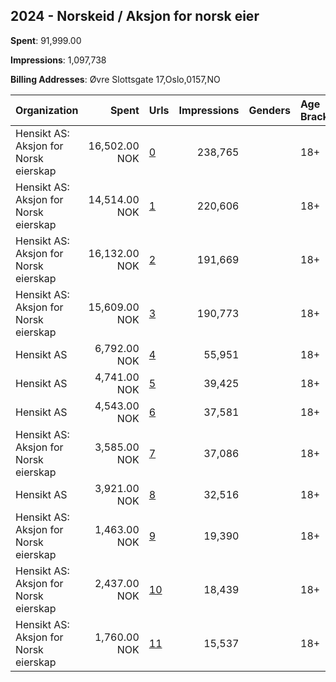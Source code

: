 ## 2024 - Norskeid / Aksjon for norsk eier 
**Spent**: 91,999.00

**Impressions**: 1,097,738

**Billing Addresses**: Øvre Slottsgate 17,Oslo,0157,NO

|Organization|Spent|Urls|Impressions|Genders|Age Brackets|Country Codes|
|:---|---:|:---|---:|:---|:---|:---|
|Hensikt AS: Aksjon for Norsk eierskap|16,502.00 NOK|[0](https://www.snap.com/political-ads/asset/693dd5689882f6cb98ec7747e83de23b0bc34047c45da626aabcb599c9aa1dc9?mediaType=mp4)|238,765||18+|norway|
|Hensikt AS: Aksjon for Norsk eierskap|14,514.00 NOK|[1](https://www.snap.com/political-ads/asset/33db1f62d209bd680aba20800be6c7fa7c7387bfd80131a0325d9fcbb4dbabb1?mediaType=mp4)|220,606||18+|norway|
|Hensikt AS: Aksjon for Norsk eierskap|16,132.00 NOK|[2](https://www.snap.com/political-ads/asset/e45a88658d3865270e27d1bc552d6f3f2f5a51d697f5e74de3c9e5a39f04e6eb?mediaType=mp4)|191,669||18+|norway|
|Hensikt AS: Aksjon for Norsk eierskap|15,609.00 NOK|[3](https://www.snap.com/political-ads/asset/ecd25854a1eb8c8c0c8aeb3767886e8408ef33070dcf5035a0006e9426d16887?mediaType=mp4)|190,773||18+|norway|
|Hensikt AS|6,792.00 NOK|[4](https://www.snap.com/political-ads/asset/c6286cd0acb1564ac5b9c0ef7a97c828049507c0dc1864a183b24102942863be?mediaType=mp4)|55,951||18+|norway|
|Hensikt AS|4,741.00 NOK|[5](https://www.snap.com/political-ads/asset/6cb0bcc207336080d97a913be5dc1d5c89dc2ce84af7c05b942db1300c7e8305?mediaType=mp4)|39,425||18+|norway|
|Hensikt AS|4,543.00 NOK|[6](https://www.snap.com/political-ads/asset/72321b0b0e4e9c60c86ba3c88afc952e912ce16df3d534868f5ff60920097149?mediaType=mp4)|37,581||18+|norway|
|Hensikt AS: Aksjon for Norsk eierskap|3,585.00 NOK|[7](https://www.snap.com/political-ads/asset/ae0ce09d0f3b6e9517e10998c7893a2edac9c40503b66e4badef8b03c2ebcdb0?mediaType=mp4)|37,086||18+|norway|
|Hensikt AS|3,921.00 NOK|[8](https://www.snap.com/political-ads/asset/12600cf955d8a1b6796976c9c3fc1cb4bcda8bedcad9b02c5e28ec4615ee5a6f?mediaType=mp4)|32,516||18+|norway|
|Hensikt AS: Aksjon for Norsk eierskap|1,463.00 NOK|[9](https://www.snap.com/political-ads/asset/8dc2d3227fd89d6abb949430aad208698f4ac778e70c0ef3254a271cf2603869?mediaType=mp4)|19,390||18+|norway|
|Hensikt AS: Aksjon for Norsk eierskap|2,437.00 NOK|[10](https://www.snap.com/political-ads/asset/2cbf371668f73418018fc421d083a669ff6c18c8b933aeb0793249163bb6029e?mediaType=mp4)|18,439||18+|norway|
|Hensikt AS: Aksjon for Norsk eierskap|1,760.00 NOK|[11](https://www.snap.com/political-ads/asset/13b4b17b9dc5e30b9370c9b145fe043cfb2dafdfc0675d8f1fbfdf6026337dd8?mediaType=mp4)|15,537||18+|norway|
